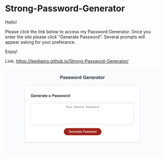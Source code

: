 # Strong-Password-Generator

Hello!

Please click the link below to access my Password Generator. Once you enter the site please click "Generate Password". Several prompts will appear asking for your preferance. 

Enjoy!

Link:
https://leediamo.github.io/Strong-Password-Generator/

![](images/Screen%20Shot.png)

